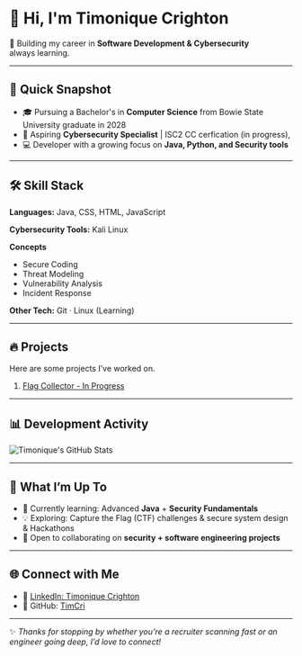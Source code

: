 # 👋 Hi, I'm Timonique Crighton  

🚀 Building my career in **Software Development & Cybersecurity**  
always learning.  

---

## 🌟 Quick Snapshot
- 🎓 Pursuing a Bachelor's in **Computer Science** from Bowie State University graduate in 2028
- 🔐 Aspiring **Cybersecurity Specialist** | ISC2 CC cerfication (in progress), 
- 💻 Developer with a growing focus on **Java, Python, and Security tools**  

---

## 🛠️ Skill Stack  

**Languages:** Java, CSS, HTML, JavaScript 

**Cybersecurity Tools:** Kali Linux  

**Concepts**  
- Secure Coding  
- Threat Modeling  
- Vulnerability Analysis  
- Incident Response  

**Other Tech:** Git · Linux (Learning)
  
---

## 🔥 Projects  

Here are some projects I’ve worked on.  
1. [Flag Collector - In Progress](https://github.com/TimCri/Flag-Collector)
---

## 📊 Development Activity  

![Timonique's GitHub Stats](https://github-readme-stats.vercel.app/api?username=TimCri&show_icons=true&theme=tokyonight)  

---

## 🎯 What I’m Up To
- 🌱 Currently learning: Advanced **Java** + **Security Fundamentals**  
- 💡 Exploring: Capture the Flag (CTF) challenges & secure system design & Hackathons 
- 🤝 Open to collaborating on **security + software engineering projects**  

---

## 🌐 Connect with Me    
- 💼 [LinkedIn: Timonique Crighton](https://www.linkedin.com/in/timonique-crighton-90475922a/)  
- 🐙 GitHub: [TimCri](https://github.com/TimCri)  

---

✨ *Thanks for stopping by whether you’re a recruiter scanning fast or an engineer going deep, I’d love to connect!*  

